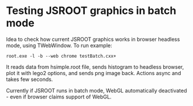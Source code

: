 # Testing JSROOT graphics in batch mode

Idea to check how current JSROOT graphics works in browser headless mode, using TWebWindow.
To run example:

    root.exe -l -b --web chrome testBatch.cxx+
    
It reads data from hsimple.root file, sends histogram to headless browser, plot it with lego2 options, and sends png image back. Actions async and takes few seconds.

Currently if JSROOT runs in batch mode, WebGL automatically deactivated - even if browser claims support of WebGL. 

    